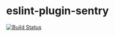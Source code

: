 # eslint-plugin-sentry

[![Build Status](https://travis-ci.org/onechiporenko/eslint-plugin-sentry.svg?branch=master)](https://travis-ci.org/onechiporenko/eslint-plugin-sentry)